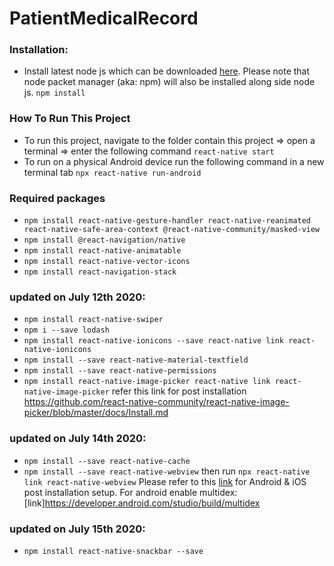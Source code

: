# PatientMedicalRecord

### Installation:

- Install latest node js which can be downloaded [here](https://nodejs.org/en/download/). Please note that node packet manager (aka: npm) will also be installed along side node js. `npm install`

### How To Run This Project

- To run this project, navigate to the folder contain this project => open a terminal => enter the following command `react-native start`
- To run on a physical Android device run the following command in a new terminal tab `npx react-native run-android`

### Required packages

- `npm install react-native-gesture-handler react-native-reanimated react-native-safe-area-context @react-native-community/masked-view`
- `npm install @react-navigation/native`
- `npm install react-native-animatable`
- `npm install react-native-vector-icons`
- `npm install react-navigation-stack`

### updated on July 12th 2020:

- `npm install react-native-swiper`
- `npm i --save lodash`
- `npm install react-native-ionicons --save react-native link react-native-ionicons`
- `npm install --save react-native-material-textfield`
- `npm install --save react-native-permissions`
- `npm install react-native-image-picker react-native link react-native-image-picker`
  refer this link for post installation https://github.com/react-native-community/react-native-image-picker/blob/master/docs/Install.md

### updated on July 14th 2020:

- `npm install --save react-native-cache`
- `npm install --save react-native-webview` then run `npx react-native link react-native-webview`
  Please refer to this [link](https://github.com/react-native-community/react-native-webview/blob/master/docs/Getting-Started.md) for Android & iOS post installation setup.
  For android enable multidex: [link]https://developer.android.com/studio/build/multidex

### updated on July 15th 2020:
- `npm install react-native-snackbar --save`